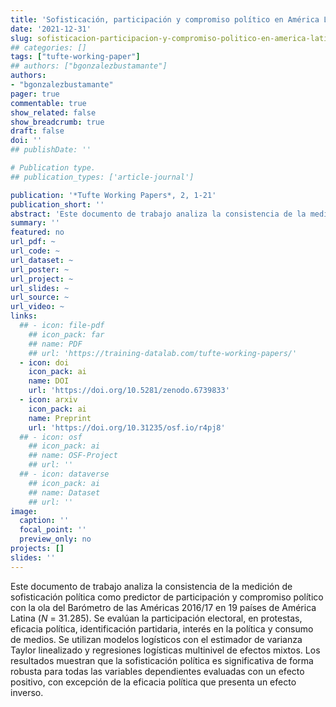 ```yaml
---
title: 'Sofisticación, participación y compromiso político en América Latina'
date: '2021-12-31'
slug: sofisticacion-participacion-y-compromiso-politico-en-america-latina
## categories: []
tags: ["tufte-working-paper"]
## authors: ["bgonzalezbustamante"]
authors:
- "bgonzalezbustamante"
pager: true
commentable: true
show_related: false
show_breadcrumb: true
draft: false
doi: ''
## publishDate: ''

# Publication type.
## publication_types: ['article-journal']

publication: '*Tufte Working Papers*, 2, 1-21'
publication_short: ''
abstract: 'Este documento de trabajo analiza la consistencia de la medición de sofisticación política como predictor de participación y compromiso político con la ola del Barómetro de las Américas 2016/17 en 19 países de América Latina (*N* = 31.285). Se evalúan la participación electoral, en protestas, eficacia política, identificación partidaria, interés en la política y consumo de medios. Se utilizan modelos logísticos con el estimador de varianza Taylor linealizado y regresiones logísticas multinivel de efectos mixtos. Los resultados muestran que la sofisticación política es significativa de forma robusta para todas las variables dependientes evaluadas con un efecto positivo, con excepción de la eficacia política que presenta un efecto inverso.'
summary: ''
featured: no
url_pdf: ~
url_code: ~
url_dataset: ~
url_poster: ~
url_project: ~
url_slides: ~
url_source: ~
url_video: ~
links:
  ## - icon: file-pdf
    ## icon_pack: far
    ## name: PDF
    ## url: 'https://training-datalab.com/tufte-working-papers/'
  - icon: doi
    icon_pack: ai
    name: DOI
    url: 'https://doi.org/10.5281/zenodo.6739833'
  - icon: arxiv
    icon_pack: ai
    name: Preprint
    url: 'https://doi.org/10.31235/osf.io/r4pj8'
  ## - icon: osf
    ## icon_pack: ai
    ## name: OSF-Project
    ## url: ''
  ## - icon: dataverse
    ## icon_pack: ai
    ## name: Dataset
    ## url: ''
image:
  caption: ''
  focal_point: ''
  preview_only: no
projects: []
slides: ''
---
```


Este documento de trabajo analiza la consistencia de la medición de sofisticación política como predictor de participación y compromiso político con la ola del Barómetro de las Américas 2016/17 en 19 países de América Latina (*N* = 31.285). Se evalúan la participación electoral, en protestas, eficacia política, identificación partidaria, interés en la política y consumo de medios. Se utilizan modelos logísticos con el estimador de varianza Taylor linealizado y regresiones logísticas multinivel de efectos mixtos. Los resultados muestran que la sofisticación política es significativa de forma robusta para todas las variables dependientes evaluadas con un efecto positivo, con excepción de la eficacia política que presenta un efecto inverso.